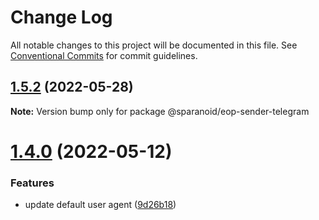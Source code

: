 # Change Log

All notable changes to this project will be documented in this file.
See [Conventional Commits](https://conventionalcommits.org) for commit guidelines.

## [1.5.2](https://github.com/sparanoid/eop/compare/v1.5.1...v1.5.2) (2022-05-28)

**Note:** Version bump only for package @sparanoid/eop-sender-telegram





# [1.4.0](https://github.com/sparanoid/eop/compare/v1.3.2...v1.4.0) (2022-05-12)


### Features

* update default user agent ([9d26b18](https://github.com/sparanoid/eop/commit/9d26b18375c558073ff7c7875f6f2125175edf29))
